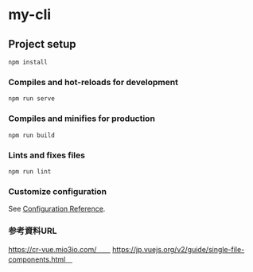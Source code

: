 # my-cli

## Project setup
```
npm install
```

### Compiles and hot-reloads for development
```
npm run serve
```

### Compiles and minifies for production
```
npm run build
```

### Lints and fixes files
```
npm run lint
```

### Customize configuration
See [Configuration Reference](https://cli.vuejs.org/config/).

### 参考資料URL
https://cr-vue.mio3io.com/　　
https://jp.vuejs.org/v2/guide/single-file-components.html　